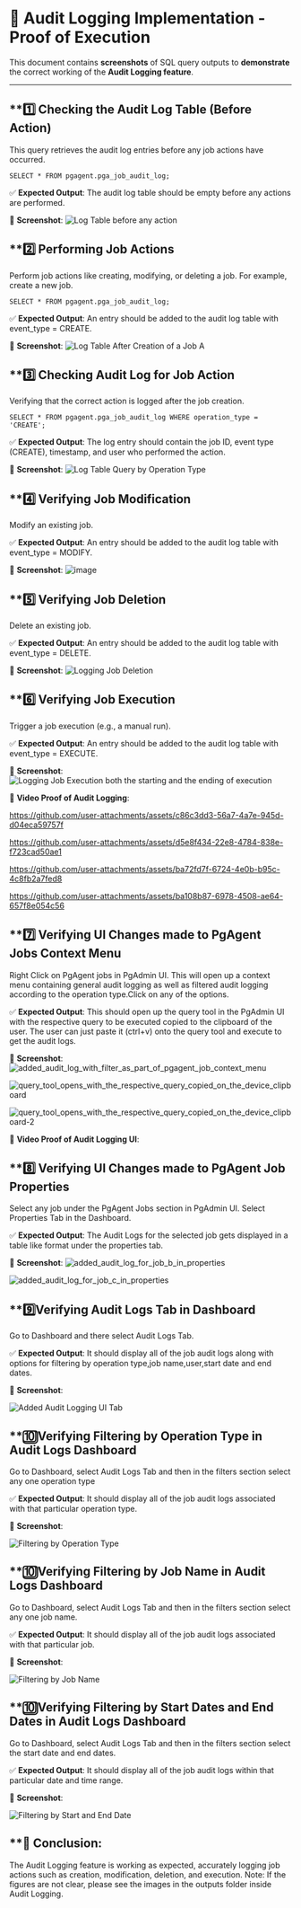 # 📸 Audit Logging Implementation - Proof of Execution
This document contains **screenshots** of SQL query outputs to **demonstrate** the correct working of the **Audit Logging feature**.

-------------------------------------
## **1️⃣ Checking the Audit Log Table (Before Action)
This query retrieves the audit log entries before any job actions have occurred.

```
SELECT * FROM pgagent.pga_job_audit_log;
```
✅ **Expected Output**:
The audit log table should be empty before any actions are performed.

📸 **Screenshot**:
![Log Table before any action ](https://github.com/user-attachments/assets/dc6f2209-e90d-4a75-b50a-2c87431e7e57)


## **2️⃣ Performing Job Actions
Perform job actions like creating, modifying, or deleting a job. For example, create a new job.


```
SELECT * FROM pgagent.pga_job_audit_log;
```
✅ **Expected Output**:
An entry should be added to the audit log table with event_type = CREATE.

📸 **Screenshot**:
![Log Table After Creation of a Job A](https://github.com/user-attachments/assets/237d3c60-0ac1-42a2-aa96-2c37d8806c5e)

## **3️⃣ Checking Audit Log for Job Action
Verifying that the correct action is logged after the job creation.

```
SELECT * FROM pgagent.pga_job_audit_log WHERE operation_type = 'CREATE';
```
✅ **Expected Output**:
The log entry should contain the job ID, event type (CREATE), timestamp, and user who performed the action.

📸 **Screenshot**:
 ![Log Table Query by Operation Type](https://github.com/user-attachments/assets/8223a9a2-7d54-4932-847d-efc80abea591)


## **4️⃣ Verifying Job Modification
Modify an existing job.

✅ **Expected Output**:
An entry should be added to the audit log table with event_type = MODIFY.

📸 **Screenshot**:
![image](https://github.com/user-attachments/assets/4aadf420-d1d5-4209-a913-3763171d908c)


## **5️⃣ Verifying Job Deletion
Delete an existing job.


✅ **Expected Output**:
An entry should be added to the audit log table with event_type = DELETE.

📸 **Screenshot**:
![Logging Job Deletion](https://github.com/user-attachments/assets/db01c7af-06b7-4b48-ab84-5f75017cbf98)


## **6️⃣ Verifying Job Execution
Trigger a job execution (e.g., a manual run).


✅ **Expected Output**:
An entry should be added to the audit log table with event_type = EXECUTE.

📸 **Screenshot**:
![Logging Job Execution both the starting and the ending of execution](https://github.com/user-attachments/assets/91bae1bc-0aec-46f8-ab81-66173138c2d8)


📸 **Video Proof of Audit Logging**:



https://github.com/user-attachments/assets/c86c3dd3-56a7-4a7e-945d-d04eca59757f



https://github.com/user-attachments/assets/d5e8f434-22e8-4784-838e-f723cad50ae1



https://github.com/user-attachments/assets/ba72fd7f-6724-4e0b-b95c-4c8fb2a7fed8




https://github.com/user-attachments/assets/ba108b87-6978-4508-ae64-657f8e054c56

## **7️⃣ Verifying UI Changes made to PgAgent Jobs Context Menu
Right Click on PgAgent jobs in PgAdmin UI. This will open up a context menu containing general audit logging as well as filtered audit logging according to the operation type.Click on any of the options.

✅ **Expected Output**:
This should open up the query tool in the PgAdmin UI with the respective query to be executed copied to the clipboard of the user. The user can just paste it (ctrl+v) onto the query tool and execute to get the audit logs.

📸 **Screenshot**:
![added_audit_log_with_filter_as_part_of_pgagent_job_context_menu](https://github.com/user-attachments/assets/6e6cda88-8d3e-47da-b345-414140bfe062)

![query_tool_opens_with_the_respective_query_copied_on_the_device_clipboard](https://github.com/user-attachments/assets/9d912233-fce8-4739-b192-2bf807673b43)

![query_tool_opens_with_the_respective_query_copied_on_the_device_clipboard-2](https://github.com/user-attachments/assets/7d0097a7-7523-444a-ba6d-ce803ad8a373)


📸 **Video Proof of Audit Logging UI**:


## **8️⃣ Verifying UI Changes made to PgAgent Job Properties
Select any job under the PgAgent Jobs section in PgAdmin UI. Select Properties Tab in the Dashboard.

✅ **Expected Output**:
The Audit Logs for the selected job gets displayed in a table like format under the properties tab.

📸 **Screenshot**:
![added_audit_log_for_job_b_in_properties](https://github.com/user-attachments/assets/b5db7168-6f34-4c5a-b295-69fd6e2aa753)

![added_audit_log_for_job_c_in_properties](https://github.com/user-attachments/assets/fa901056-bad4-43d6-99d5-fa060eb829c8)


## **9️⃣Verifying Audit Logs Tab in Dashboard
Go to Dashboard and there select Audit Logs Tab. 

✅ **Expected Output**:
It should display all of the job audit logs along with options for filtering by operation type,job name,user,start date and end dates.

📸 **Screenshot**:

![Added Audit Logging UI Tab](https://github.com/user-attachments/assets/e2c44918-80d8-4d62-b35f-91da1ad2115e)


## **🔟Verifying Filtering by Operation Type in Audit Logs Dashboard
Go to Dashboard, select Audit Logs Tab and then in the filters section select any one operation type

✅ **Expected Output**:
It should display all of the job audit logs associated with that particular operation type.

📸 **Screenshot**:

![Filtering by Operation Type](https://github.com/user-attachments/assets/4e35a6bf-ddaa-4d3b-a7b1-a2bd8799b17d)

## **🔟Verifying Filtering by Job Name in Audit Logs Dashboard
Go to Dashboard, select Audit Logs Tab and then in the filters section select any one job name.

✅ **Expected Output**:
It should display all of the job audit logs associated with that particular job.

📸 **Screenshot**:

![Filtering by Job Name](https://github.com/user-attachments/assets/01870156-bf56-463c-81b8-68594dffd083)


## **🔟Verifying Filtering by Start Dates and End Dates in Audit Logs Dashboard

Go to Dashboard, select Audit Logs Tab and then in the filters section select the start date and end dates.


✅ **Expected Output**:
It should display all of the job audit logs within that particular date and time range.

📸 **Screenshot**:

![Filtering by Start and End Date](https://github.com/user-attachments/assets/dbd63df9-888e-403f-8cdf-2a11226625d2)


## **🎯 Conclusion:
The Audit Logging feature is working as expected, accurately logging job actions such as creation, modification, deletion, and execution.
Note: If the figures are not clear, please see the images in the outputs folder inside Audit Logging.
